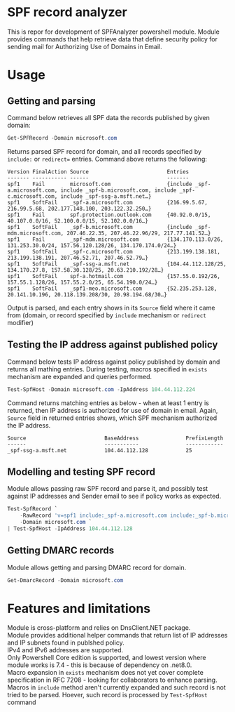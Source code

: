 # SPF record analyzer
This is repor for development of SPFAnalyzer powershell module. Module provides commands that help retrieve data that define security policy for sending mail for Authorizing Use of Domains in Email.  
# Usage

## Getting and parsing 
Command below retrieves all SPF data the records published by given domain:
```powershell
Get-SPFRecord -Domain microsoft.com
```
Returns parsed SPF record for domain, and all records specified by `include:` or `redirect=` entries. Command above returns the following:
```
Version FinalAction Source                         Entries
------- ----------- ------                         -------
spf1    Fail        microsoft.com                  {include _spf-a.microsoft.com, include _spf-b.microsoft.com, include _spf-c.microsoft.com, include _spf-ssg-a.msft.net…}
spf1    SoftFail    _spf-a.microsoft.com           {216.99.5.67, 216.99.5.68, 202.177.148.100, 203.122.32.250…}
spf1    Fail        spf.protection.outlook.com     {40.92.0.0/15, 40.107.0.0/16, 52.100.0.0/15, 52.102.0.0/16…}
spf1    SoftFail    _spf-b.microsoft.com           {include _spf-mdm.microsoft.com, 207.46.22.35, 207.46.22.96/29, 217.77.141.52…}
spf1    Fail        _spf-mdm.microsoft.com         {134.170.113.0/26, 131.253.30.0/24, 157.56.120.128/26, 134.170.174.0/24…}
spf1    SoftFail    _spf-c.microsoft.com           {213.199.138.181, 213.199.138.191, 207.46.52.71, 207.46.52.79…}
spf1    SoftFail    _spf-ssg-a.msft.net            {104.44.112.128/25, 134.170.27.8, 157.58.30.128/25, 20.63.210.192/28…}
spf1    SoftFail    spf-a.hotmail.com              {157.55.0.192/26, 157.55.1.128/26, 157.55.2.0/25, 65.54.190.0/24…}
spf1    SoftFail    _spf1-meo.microsoft.com        {52.235.253.128, 20.141.10.196, 20.118.139.208/30, 20.98.194.68/30…}
```
Output is parsed, and each entry shows in its `Source` field where it came from (domain, or record specified by `include` mechanism or `redirect` modifier)

## Testing the IP address against published policy
Command below tests IP address against policy published by domain and returns all mathing entries. During testing, macros specified in `exists` mechanism are expanded and queries performed.
```powershell
Test-SpfHost -Domain microsoft.com -IpAddress 104.44.112.224
```
Command returns matching entries as below - when at least 1 entry is returned, then IP address is authorized for use of domain in email. Again, `Source` field in returned entries shows, which SPF mechanism authorized the IP address.
```
Source                         BaseAddress               PrefixLength
------                         -----------               ------------
_spf-ssg-a.msft.net            104.44.112.128            25
```

## Modelling and testing SPF record
Module allows passing raw SPF record and parse it, and possibly test against IP addresses and Sender email to see if policy works as expected.
```powershell
Test-SpfRecord `
    -RawRecord 'v=spf1 include:_spf-a.microsoft.com include:_spf-b.microsoft.com include:_spf-c.microsoft.com include:_spf-ssg-a.msft.net include:spf-a.hotmail.com include:_spf1-meo.microsoft.com -all' `
    -Domain microsoft.com `
| Test-SpfHost -IpAddress 104.44.112.128 
```

## Getting DMARC records
Module allows getting and parsing DMARC record for domain.
```powershell
Get-DmarcRecord -Domain microsoft.com
```



# Features and limitations
Module is cross-platform and relies on DnsClient.NET package.  
Module provides additional helper commands that return list of IP addresses and IP subnets found in publshed policy.  
IPv4 and IPv6 addresses are supported.  
Only Powershell Core edition is supported, and lowest version where module works is 7.4 - this is because of dependency on .net8.0.  
Macro expansion in `exists` mechanism does not yet cover complete specification in RFC 7208 - looking for collaborators to enhance parsing.
Macros in `include` method aren't currently expanded and such record is not tried to be parsed. Hoever, such record is processed by `Test-SpfHost` command
